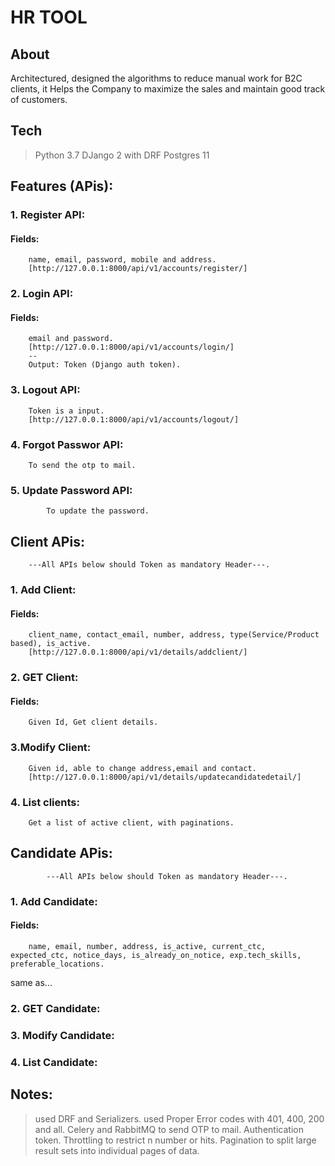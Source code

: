 # HR TOOL

## About
   Architectured, designed the algorithms to reduce manual work for B2C clients, it Helps the Company to maximize the sales and maintain good track of customers.

## Tech
> Python 3.7
> DJango 2 with DRF
> Postgres 11

## Features (APis):
### 1. Register API:
#### Fields:
		name, email, password, mobile and address.
		[http://127.0.0.1:8000/api/v1/accounts/register/]

### 2. Login API:
#### Fields:
		email and password.
		[http://127.0.0.1:8000/api/v1/accounts/login/]
		--
		Output: Token (Django auth token).

### 3. Logout API:
		Token is a input.
		[http://127.0.0.1:8000/api/v1/accounts/logout/]

### 4. Forgot Passwor API:
		To send the otp to mail.

### 5. Update Password API:
	       	To update the password.


## Client APis:
		---All APIs below should Token as mandatory Header---.

### 1. Add Client:
#### Fields:
		client_name, contact_email, number, address, type(Service/Product based), is_active.
		[http://127.0.0.1:8000/api/v1/details/addclient/]

### 2. GET Client:
#### Fields:
		Given Id, Get client details.

### 3.Modify Client:
		Given id, able to change address,email and contact.
		[http://127.0.0.1:8000/api/v1/details/updatecandidatedetail/]

### 4. List clients:
		Get a list of active client, with paginations.

## Candidate APis:
			---All APIs below should Token as mandatory Header---.

### 1. Add Candidate:
#### Fields:
		name, email, number, address, is_active, current_ctc, expected_ctc, notice_days, is_already_on_notice, exp.tech_skills, preferable_locations.

same as...

### 2. GET Candidate:
### 3. Modify Candidate:
### 4. List Candidate:

## Notes:

> used DRF and Serializers.
> used Proper Error codes with 401, 400, 200 and all.
> Celery and RabbitMQ to send OTP to mail.
> Authentication token.
> Throttling to restrict n number or hits.
> Pagination to split large result sets into individual pages of data.











